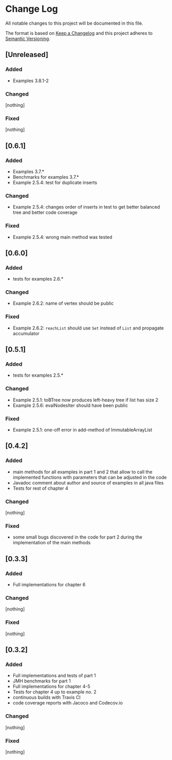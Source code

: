 # Change Log
All notable changes to this project will be documented in this file.

The format is based on [Keep a Changelog](http://keepachangelog.com/) 
and this project adheres to [Semantic Versioning](http://semver.org/).

## \[Unreleased\]

### Added

* Examples 3.8.1-2

### Changed

\[nothing\]

### Fixed

\[nothing\]

## \[0.6.1\]

### Added

* Examples 3.7.*
* Benchmarks for examples 3.7.*
* Example 2.5.4: test for duplicate inserts

### Changed

* Example 2.5.4: changes order of inserts in test to get better balanced tree and better code coverage

### Fixed

* Example 2.5.4: wrong main method was tested

## \[0.6.0\]

### Added

* tests for examples 2.6.*

### Changed

* Example 2.6.2: name of vertex should be public

### Fixed

* Example 2.6.2: `reachList` should use `Set` instead of `List` and propagate accumulator

## \[0.5.1\]

### Added

* tests for examples 2.5.*

### Changed

* Example 2.5.1: toBTree now produces left-heavy tree if list has size 2
* Example 2.5.6: evalNodesIter should have been public

### Fixed

* Example 2.5.1: one-off error in add-method of ImmutableArrayList

## \[0.4.2\]

### Added

* main methods for all examples in part 1 and 2 that allow to call the
    implemented functions with parameters that can be adjusted in the code
* Javadoc comment about author and source of examples in all java files
* Tests for rest of chapter 4

### Changed

\[nothing\]

### Fixed

* some small bugs discovered in the code for part 2 during the
    implementation of the main methods

## \[0.3.3\]

### Added

* Full implementations for chapter 6

### Changed

\[nothing\]

### Fixed

\[nothing\]

## \[0.3.2\]

### Added

* Full implementations and tests of part 1
* JMH benchmarks for part 1
* Full implementations for chapter 4-5
* Tests for chapter 4 up to example no. 2
* continuous builds with Travis CI
* code coverage reports with Jacoco and Codecov.io

### Changed

\[nothing\]

### Fixed

\[nothing\]